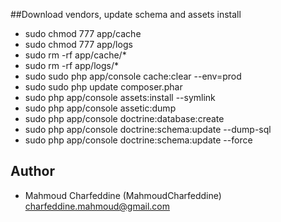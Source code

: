 ##Download vendors, update schema and assets install

* sudo chmod 777 app/cache
* sudo chmod 777 app/logs
* sudo rm -rf app/cache/*
* sudo rm -rf app/logs/*
* sudo sudo php app/console cache:clear --env=prod
* sudo sudo php update composer.phar
* sudo php app/console assets:install --symlink
* sudo php app/console assetic:dump
* sudo php app/console doctrine:database:create
* sudo php app/console doctrine:schema:update --dump-sql
* sudo php app/console doctrine:schema:update --force

## Author

* Mahmoud Charfeddine (MahmoudCharfeddine)
  charfeddine.mahmoud@gmail.com
